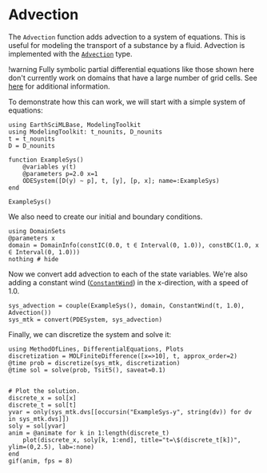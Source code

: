 # Advection

The `Advection` function adds advection to a system of equations. This is useful for modeling the transport of a substance by a fluid.
Advection is implemented with the [`Advection`](@ref) type.

!warning
    Fully symbolic partial differential equations like those shown here don't currently work on domains that have a large number of grid cells. See [here](https://docs.sciml.ai/MethodOfLines/stable/performance/) for additional information.

To demonstrate how this can work, we will start with a simple system of equations:

```@example advection
using EarthSciMLBase, ModelingToolkit
using ModelingToolkit: t_nounits, D_nounits
t = t_nounits
D = D_nounits

function ExampleSys()
    @variables y(t)
    @parameters p=2.0 x=1
    ODESystem([D(y) ~ p], t, [y], [p, x]; name=:ExampleSys)
end

ExampleSys()
```

We also need to create our initial and boundary conditions.
```@example advection
using DomainSets
@parameters x
domain = DomainInfo(constIC(0.0, t ∈ Interval(0, 1.0)), constBC(1.0, x ∈ Interval(0, 1.0)))
nothing # hide
```

Now we convert add advection to each of the state variables.
We're also adding a constant wind ([`ConstantWind`](@ref)) in the x-direction, with a speed of 1.0.

```@example advection
sys_advection = couple(ExampleSys(), domain, ConstantWind(t, 1.0), Advection())
sys_mtk = convert(PDESystem, sys_advection)
```

Finally, we can discretize the system and solve it:

```@example advection
using MethodOfLines, DifferentialEquations, Plots
discretization = MOLFiniteDifference([x=>10], t, approx_order=2)
@time prob = discretize(sys_mtk, discretization)
@time sol = solve(prob, Tsit5(), saveat=0.1)


# Plot the solution.
discrete_x = sol[x]
discrete_t = sol[t]
yvar = only(sys_mtk.dvs[[occursin("ExampleSys₊y", string(dv)) for dv in sys_mtk.dvs]])
soly = sol[yvar]
anim = @animate for k in 1:length(discrete_t)
    plot(discrete_x, soly[k, 1:end], title="t=\$(discrete_t[k])", ylim=(0,2.5), lab=:none)
end
gif(anim, fps = 8)
```